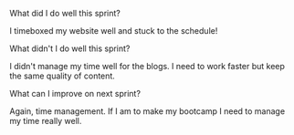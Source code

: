 What did I do well this sprint?

I timeboxed my website well and stuck to the schedule!

What didn't I do well this sprint?

I didn't manage my time well for the blogs. I need to work faster but keep the same quality of content.

What can I improve on next sprint?

Again, time management. If I am to make my bootcamp I need to manage my time really well.